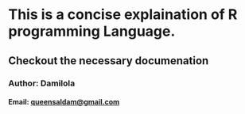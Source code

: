 # This is a concise explaination of R programming Language.
## Checkout the necessary documenation 
### Author: Damilola
#### Email: queensaldam@gmail.com